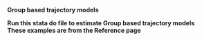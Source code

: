 <B> Group based trajectory models<B/>

Run this stata do file to estimate Group based trajectory models <br/>
These examples are from the Reference page


